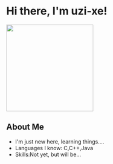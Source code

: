 # Hi there, I'm uzi-xe!

<div>
    <img src="https://i.pinimg.com/1200x/df/7e/3b/df7e3b299c4fbfa32fb5f5de80058dbd.jpg" width="230"/>
  </div>

</div>

## About Me
+ I'm just new here, learning things....
+ Languages I know: C,C++,Java
+ Skills:Not yet, but will be...

